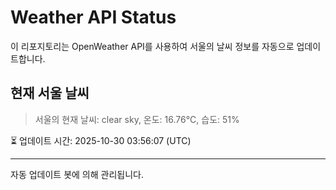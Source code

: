 
# Weather API Status

이 리포지토리는 OpenWeather API를 사용하여 서울의 날씨 정보를 자동으로 업데이트합니다.

## 현재 서울 날씨
> 서울의 현재 날씨: clear sky, 온도: 16.76°C, 습도: 51%

⏳ 업데이트 시간: 2025-10-30 03:56:07 (UTC)

---
자동 업데이트 봇에 의해 관리됩니다.
